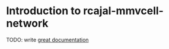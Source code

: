 # Introduction to rcajal-mmvcell-network

TODO: write [great documentation](http://jacobian.org/writing/what-to-write/)
